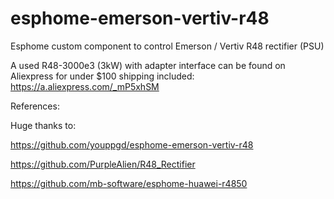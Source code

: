 # esphome-emerson-vertiv-r48
Esphome custom component to control Emerson / Vertiv R48 rectifier (PSU)

A used R48-3000e3 (3kW) with adapter interface can be found on Aliexpress for under $100 shipping included: https://a.aliexpress.com/_mP5xhSM


References:

Huge thanks to:

https://github.com/youppgd/esphome-emerson-vertiv-r48

https://github.com/PurpleAlien/R48_Rectifier


https://github.com/mb-software/esphome-huawei-r4850
